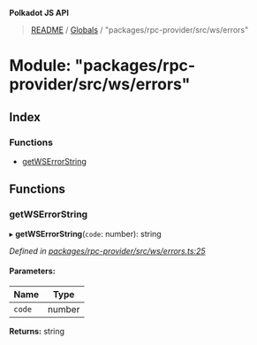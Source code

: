 **Polkadot JS API**

> [README](../README.md) / [Globals](../globals.md) / "packages/rpc-provider/src/ws/errors"

# Module: "packages/rpc-provider/src/ws/errors"

## Index

### Functions

* [getWSErrorString](_packages_rpc_provider_src_ws_errors_.md#getwserrorstring)

## Functions

### getWSErrorString

▸ **getWSErrorString**(`code`: number): string

*Defined in [packages/rpc-provider/src/ws/errors.ts:25](https://github.com/polkadot-js/api/blob/19d6165bd/packages/rpc-provider/src/ws/errors.ts#L25)*

#### Parameters:

Name | Type |
------ | ------ |
`code` | number |

**Returns:** string

